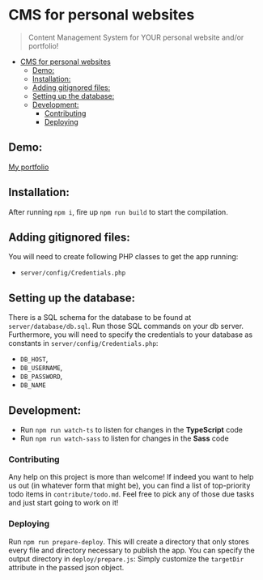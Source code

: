 
# CMS for personal websites
> Content Management System for YOUR personal website and/or portfolio!

- [CMS for personal websites](#CMS-for-personal-websites)
  - [Demo:](#Demo)
  - [Installation:](#Installation)
  - [Adding gitignored files:](#Adding-gitignored-files)
  - [Setting up the database:](#Setting-up-the-database)
  - [Development:](#Development)
    - [Contributing](#Contributing)
    - [Deploying](#Deploying)

## Demo:
[My portfolio](https://jasper.lichte.info)

## Installation:
After running `npm i`, fire up `npm run build` to start the compilation.

## Adding gitignored files:
You will need to create following PHP classes to get the app running:
* `server/config/Credentials.php`

## Setting up the database:
There is a SQL schema for the database to be found at `server/database/db.sql`. Run those SQL commands on your db server.
Furthermore, you will need to specify the credentials to your database as constants in `server/config/Credentials.php`:
* `DB_HOST`,
* `DB_USERNAME`,
* `DB_PASSWORD`,
* `DB_NAME`

## Development:
* Run `npm run watch-ts` to listen for changes in the **TypeScript** code
* Run `npm run watch-sass` to listen for changes in the **Sass** code

### Contributing
Any help on this project is more than welcome! If indeed you want to help us out (in whatever form that might be), you can find a list of top-priority todo items in `contribute/todo.md`. Feel free to pick any of those due tasks and just start going to work on it!

### Deploying
Run `npm run prepare-deploy`. This will create a directory that only stores every file and directory necessary to publish the app.
You can specify the output directory in `deploy/prepare.js`: Simply customize the `targetDir` attribute in the passed json object.

